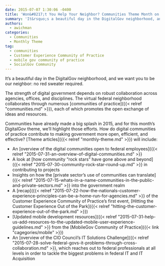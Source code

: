```yaml
---
date: 2015-07-07 1:30:06 -0400
title: 'Won&#8217;t You Help Your Neighbor? Communities Theme Month on DigitalGov'
summary: 'It&rsquo;s a beautiful day in the DigitalGov neighborhood, and we want you to be our neighbor: no red sweater required. The strength of digital government depends on robust collaboration across agencies, offices, and disciplines. The virtual federal neighborhood collaborates through numerous communities of practice, each of which promotes the open exchange of ideas and resources.'
authors:
  - awichman
categories:
  - Communities
  - Monthly Theme
tag:
  - communities
  - Customer Experience Community of Practice
  - mobile gov community of practice
  - SocialGov Community
---
```


It’s a beautiful day in the DigitalGov neighborhood, and we want you to be our neighbor: no red sweater required.

The strength of digital government depends on robust collaboration across agencies, offices, and disciplines. The virtual federal neighborhood collaborates through numerous [communities of practice]({{< relref "communities.md" >}}), each of which promotes the open exchange of ideas and resources.

Communities have already made a big splash in 2015, and for this month’s DigitalGov theme, we’ll highlight those efforts. How do digital communities of practice contribute to making government more open, efficient, and effective? [Theme articles]({{< relref "monthly-theme.md" >}}) will include:

  * An [overview of the digital communities open to federal employees]({{< relref "2015-07-31-an-overview-of-digital-communities.md" >}}
  * A look at [how community “rock stars” have gone above and beyond]({{< relref "2015-07-30-community-rock-star-round-up.md" >}} in contributing to projects
  * Insights on how the [private sector’s use of communities can translate]({{< relref "2015-07-15-whats-in-a-name-communities-in-the-public-and-private-sectors.md" >}} into the government realm
  * A [recap]({{< relref "2015-07-22-how-the-nationals-customer-experience-principles-can-be-a-home-run-for-agencies.md" >}} of the Customer Experience Community of Practice’s first event, [Hitting the Customer Experience Out of the Park]({{< relref "hitting-the-customer-experience-out-of-the-park.md" >}})
  * [Updated mobile development resources]({{< relref "2015-07-31-help-us-add-resources-to-the-updated-mobile-user-experience-guidelines.md" >}} from the [MobileGov Community of Practice]({{< link "cagegories/mobile" >}})
  * An [overview of the CIO Council’s IT Solutions Challenge]({{< relref "2015-07-28-solve-federal-govs-it-problems-through-cross-collaboration.md" >}}, which reaches out to federal professionals at all levels in order to tackle the biggest problems in federal IT and IT Acquisition